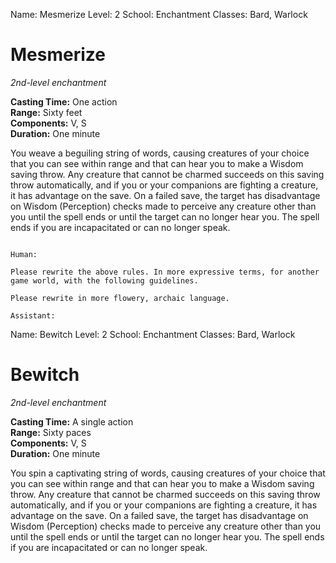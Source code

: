 Name: Mesmerize
Level: 2
School: Enchantment
Classes: Bard, Warlock

# Mesmerize
_2nd-level enchantment_

**Casting Time:** One action    
**Range:** Sixty feet    
**Components:** V, S    
**Duration:** One minute 

You weave a beguiling string of words, causing creatures of your choice that you can see within range and that can hear you to make a Wisdom saving throw. Any creature that cannot be charmed succeeds on this saving throw automatically, and if you or your companions are fighting a creature, it has advantage on the save. On a failed save, the target has disadvantage on Wisdom (Perception) checks made to perceive any creature other than you until the spell ends or until the target can no longer hear you. The spell ends if you are incapacitated or can no longer speak. 
```

Human:

Please rewrite the above rules. In more expressive terms, for another game world, with the following guidelines.

Please rewrite in more flowery, archaic language.

Assistant:
```
Name: Bewitch
Level: 2
School: Enchantment
Classes: Bard, Warlock

# Bewitch
_2nd-level enchantment_

**Casting Time:** A single action    
**Range:** Sixty paces    
**Components:** V, S    
**Duration:** One minute 

You spin a captivating string of words, causing creatures of your choice that you can see within range and that can hear you to make a Wisdom saving throw. Any creature that cannot be charmed succeeds on this saving throw automatically, and if you or your companions are fighting a creature, it has advantage on the save. On a failed save, the target has disadvantage on Wisdom (Perception) checks made to perceive any creature other than you until the spell ends or until the target can no longer hear you. The spell ends if you are incapacitated or can no longer speak. 
